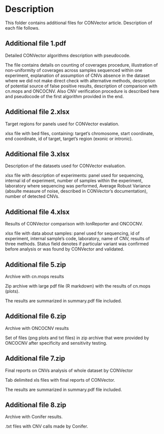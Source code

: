# Description 

This folder contains additional files for CONVector article. Description of each file follows.

## Additional file 1.pdf

Detailed CONVector algorithms description with pseudocode.

The file contains details on counting of coverages procedure, illustration of non-uniformity of coverages across samples sequenced within one experiment, explanation of assumption of CNVs absence in the dataset where we did not make direct check with alternative methods, description of potential source of false positive results, description of comparison with cn.mops and ONCOCNV. Also CNV verification procedure is described here and pseudocode of the first algorithm provided in the end.

## Additional file 2.xlsx

Target regions for panels used for CONVector evalation.

xlsx file with bed files, containing: target’s chromosome, start coordinate, end coordinate, id of target, target’s region (exonic or intronic).

## Additional file 3.xlsx

Description of the datasets used for CONVector evaluation.

xlsx file with description of experiments: panel used for sequencing, internal id of experiment, number of samples within the experiment, laboratory where sequencing was performed, Average Robust Variance (absulte measure of noise, described in CONVector’s documentation), number of detected CNVs.

## Additional file 4.xlsx

Results of CONVector comparison with IonReporter and ONCOCNV.

xlsx file with data about samples: panel used for sequencing, id of experiment, internal sample’s code, laboratory, name of CNV, results of three methods. Status field denotes if particular variant was confirmed before analysis or was found by CONVector and validated.

## Additional file 5.zip

Archive with cn.mops results

Zip archive with large pdf file (R markdown) with the results of cn.mops (plots).

The results are summarized in summary.pdf file included.

## Additional file 6.zip

Archive with ONCOCNV results

Set of files (png plots and txt files) in zip archive that were provided by ONCOCNV after specificity and sensitivity testing.

## Additional file 7.zip

Final reports on CNVs analysis of whole dataset by CONVector

Tab delimited xls files with final reports of CONVector.

The results are summarized in summary.pdf file included.

## Additional file 8.zip

Archive with Conifer results.

.txt files with CNV calls made by Conifer.

